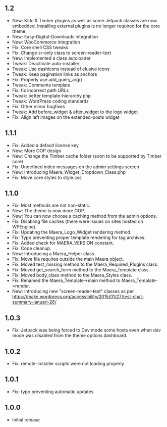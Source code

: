 ## 1.2

* New: Kirki & Timber plugins as well as some Jetpack classes are now embedded. Installing external plugins is no longer required for the core theme.
* New: Easy-Digital-Downloads integration
* New: WooCommerce integration
* Fix: Core shell CSS tweaks
* Fix: Change sr-only class to screen-reader-text
* New: Implemented a class autoloader
* Tweak: Deactivate auto-installer
* Tweak: Use dashicons instead of elusive icons
* Tweak: Keep pagination links as anchors
* Fix: Properly use add_query_arg()
* Tweak: Comments template
* Fix: fix incorrect path URLs
* Tweak: better template-hierarchy.php
* Tweak: WordPress coding standards
* Fix: Other minor bugfixes
* Tweak: Add before_widget & after_widget to the logo widget
* Fix: Align left images on the extended-posts widget

## 1.1.1

* Fix: Added a default license key
* New: More OOP design
* New: Change the Timber cache folder (soon to be supported by Timber core)
* Fix: Undefined index messages on the admin settings screen
* New: Introducing Maera_Widget_Dropdown_Class.php
* Fix: Move core styles to style.css

## 1.1.0

* Fix: Most methods are not non-static.
* New: The theme is now more OOP.
* New: You can now choose a caching method from the admin options.
* Fix: Disabling file caches (there were issues on sites hosted on WPEngine).
* Fix: Updating the Maera_Logo_Widget rendering method.
* Fix: Typo preventing proper template rendering for tag archives.
* Fix: Added check for MAERA_VERSION constant.
* Fix: Code cleanup.
* New: Introducing a Maera_Helper class.
* Fix: Move file requires outside the main Maera object.
* Fix: Moved test_missing method to the Maera_Required_Plugins class.
* Fix: Moved get_search_form method to the Maera_Template class.
* Fix: Moved body_class method to the Maera_Styles class.
* Fix: Renamed the Maera_Template->main method to Maera_Template->render.
* New: Introducing new "screen-reader-text" classes as per https://make.wordpress.org/accessibility/2015/01/27/test-chat-summary-januari-26/

## 1.0.3

* Fix: Jetpack was being forced to Dev mode some hosts even when dev mode was disabled from the theme options dashboard.

## 1.0.2

* Fix: remote-installer scripts were not loading properly

## 1.0.1

* Fix: typo preventing automatic updates

## 1.0.0

* Initial release

